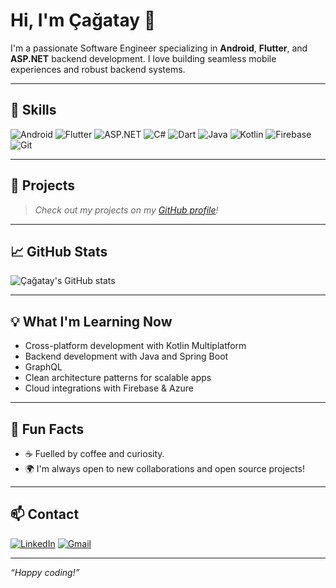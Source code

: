 # Hi, I'm Çağatay 👋

I'm a passionate Software Engineer specializing in **Android**, **Flutter**, and **ASP.NET** backend development. I love building seamless mobile experiences and robust backend systems.

---

## 🚀 Skills

![Android](https://img.shields.io/badge/-Android-3DDC84?logo=android&logoColor=white)
![Flutter](https://img.shields.io/badge/-Flutter-02569B?logo=flutter&logoColor=white)
![ASP.NET](https://img.shields.io/badge/-ASP.NET-512BD4?logo=dotnet&logoColor=white)
![C#](https://img.shields.io/badge/-C%23-239120?logo=c-sharp&logoColor=white)
![Dart](https://img.shields.io/badge/-Dart-0175C2?logo=dart&logoColor=white)
![Java](https://img.shields.io/badge/-Java-007396?logo=java&logoColor=white)
![Kotlin](https://img.shields.io/badge/-Kotlin-7F52FF?logo=kotlin&logoColor=white)
![Firebase](https://img.shields.io/badge/-Firebase-FFCA28?logo=firebase&logoColor=white)
![Git](https://img.shields.io/badge/-Git-F05032?logo=git&logoColor=white)

---

## 📂 Projects

> _Check out my projects on my [GitHub profile](https://github.com/cagataysunal?tab=repositories)!_

---

## 📈 GitHub Stats

![Çağatay's GitHub stats](https://github-readme-stats.vercel.app/api?username=cagataysunal&show_icons=true&theme=radical)

---

## 💡 What I'm Learning Now

- Cross-platform development with Kotlin Multiplatform
- Backend development with Java and Spring Boot
- GraphQL
- Clean architecture patterns for scalable apps
- Cloud integrations with Firebase & Azure

---

## 🎯 Fun Facts

- ☕ Fuelled by coffee and curiosity.
- 🌍 I'm always open to new collaborations and open source projects!

---

## 📫 Contact

[![LinkedIn](https://img.shields.io/badge/LinkedIn-blue?logo=linkedin&style=flat)](https://www.linkedin.com/in/cagataysunal/)
[![Gmail](https://img.shields.io/badge/Email-sunal.cagatay@gmail.com-D14836?logo=gmail&logoColor=white)](mailto:sunal.cagatay@gmail.com)

---

_“Happy coding!”_
